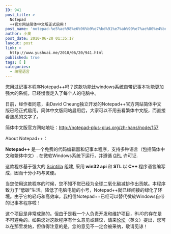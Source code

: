 ```yaml
---
ID: 941
post_title: >
  Notepad
  ++官方网站简体中文版正式启用！
post_name: 'notepad-%e5%ae%98%e6%96%b9%e7%bd%91%e7%ab%99%e7%ae%80%e4%bd%93%e4%b8%ad%e6%96%87%e7%89%88%e6%ad%a3%e5%bc%8f%e5%90%af%e7%94%a8%ef%bc%81'
author: 小奥
post_date: 2010-06-20 01:35:17
layout: post
link: >
  http://www.yushuai.me/2010/06/20/941.html
published: true
tags: [ ]
categories:
  - 编程语言
---
```

您用过记事本程序Notepad++吗？这款功能比windows系统自带记事本功能更加强大的系统，已经慢慢走入了每个人的电脑中。<!--more-->

日前，经作者同意，由David Cheung独立开发的Notepad++官方网站简体中文版已经正式启用。简体中文版网站启用后，大家可以不用去看繁体中文版，而直接看熟悉的文字了。

简体中文版官方网站地址：<a href="http://notepad-plus-plus.org/zh-hans/node/157">http://notepad-plus-plus.org/zh-hans/node/157</a>

About Notepad++：

<strong>Notepad++</strong> 是一个免费的代码编辑器和记事本程序，支持多种语言（包括简体中文和繁体中文）. 在微软Windows系统下运行，并遵循 <a href="http://www.gnu.org/copyleft/gpl.html" target="_blank">GPL</a> 许可证.

这款程序基于强大的 <a href="http://www.scintilla.org/" target="_blank">Scintilla</a> 组建, 采用<strong> win32 api </strong>和<strong> STL </strong>以<strong> C++ </strong>程序语言编写成，因而十分小巧与灵便。

当您使用这款程序的时候，您不知不觉已经为全球二氧化碳减排作出贡献。本程序致力于“低碳”生活。降低了电脑电能的小号，Notepad++就已经间接的绿化了环境。由于它的轻巧和高效率，我相信Notepad++已经可以替代微软Windows自带的记事本程序啦！

这个项目是非常成熟的。但由于是我一个人负责开发和维护项目，BUG的存在是不可避免的。如果您对这款程序有什么意见或建议，请来<a href="http://sourceforge.net/forum/?group_id=95717">论坛</a>（英文）提出，您可以在那里发帖，但值得注意的是，您的意见不一定会被采纳，敬请见谅！